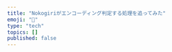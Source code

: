 ```yaml
---
title: "Nokogiriがエンコーディング判定する処理を追ってみた"
emoji: "🚀"
type: "tech"
topics: []
published: false
---
```


